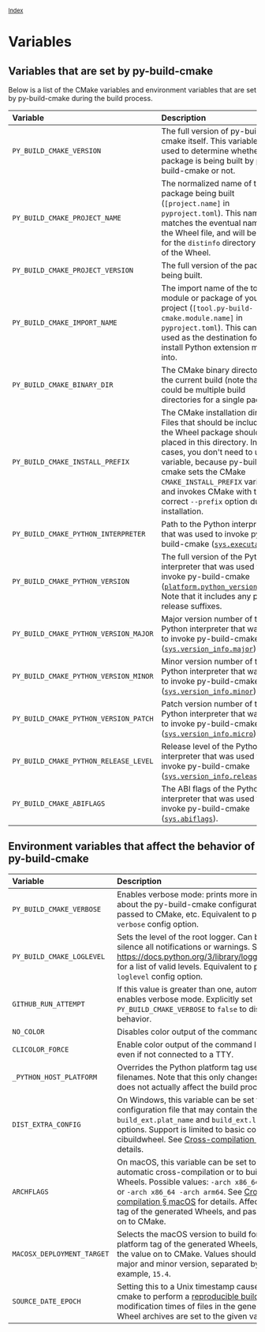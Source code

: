 <small>[Index](index.html)</small>

# Variables

## Variables that are set by py-build-cmake

Below is a list of the CMake variables and environment variables that are set
by py-build-cmake during the build process.

| Variable | Description | Type |
|:---------|:------------|:----:|
| `PY_BUILD_CMAKE_VERSION` | The full version of py-build-cmake itself. This variable can be used to determine whether the package is being built by py-build-cmake or not. | CMake, Environment |
| `PY_BUILD_CMAKE_PROJECT_NAME` | The normalized name of the package being built (`[project.name]` in `pyproject.toml`). This name matches the eventual name of the Wheel file, and will be used for the `distinfo` directory inside of the Wheel. | CMake, Environment |
| `PY_BUILD_CMAKE_PROJECT_VERSION` | The full version of the package being built. | CMake, Environment |
| `PY_BUILD_CMAKE_IMPORT_NAME` | The import name of the top-level module or package of your project (`[tool.py-build-cmake.module.name]` in `pyproject.toml`). This can be used as the destination folder to install Python extension modules into. | CMake, Environment |
| `PY_BUILD_CMAKE_BINARY_DIR` | The CMake binary directory for the current build (note that there could be multiple build directories for a single package). | Environment |
| `PY_BUILD_CMAKE_INSTALL_PREFIX` | The CMake installation directory. Files that should be included in the Wheel package should be placed in this directory. In normal cases, you don't need to use this variable, because py-build-cmake sets the CMake `CMAKE_INSTALL_PREFIX` variable and invokes CMake with the correct `--prefix` option during installation. | Environment |
| `PY_BUILD_CMAKE_PYTHON_INTERPRETER` | Path to the Python interpreter that was used to invoke py-build-cmake ([`sys.executable`](https://docs.python.org/3/library/sys.html#sys.executable)). | CMake |
| `PY_BUILD_CMAKE_PYTHON_VERSION` | The full version of the Python interpreter that was used to invoke py-build-cmake ([`platform.python_version()`](https://docs.python.org/3/library/platform.html#platform.python_version)). Note that it includes any pre-release suffixes. | CMake |
| `PY_BUILD_CMAKE_PYTHON_VERSION_MAJOR` | Major version number of the Python interpreter that was used to invoke py-build-cmake ([`sys.version_info.major`](https://docs.python.org/3/library/sys.html#sys.version_info)). | CMake |
| `PY_BUILD_CMAKE_PYTHON_VERSION_MINOR` | Minor version number of the Python interpreter that was used to invoke py-build-cmake ([`sys.version_info.minor`](https://docs.python.org/3/library/sys.html#sys.version_info)). | CMake |
| `PY_BUILD_CMAKE_PYTHON_VERSION_PATCH` | Patch version number of the Python interpreter that was used to invoke py-build-cmake ([`sys.version_info.micro`](https://docs.python.org/3/library/sys.html#sys.version_info)). | CMake |
| `PY_BUILD_CMAKE_PYTHON_RELEASE_LEVEL` | Release level of the Python interpreter that was used to invoke py-build-cmake ([`sys.version_info.releaselevel`](https://docs.python.org/3/library/sys.html#sys.version_info)). | CMake |
| `PY_BUILD_CMAKE_ABIFLAGS` | The ABI flags of the Python interpreter that was used to invoke py-build-cmake ([`sys.abiflags`](https://docs.python.org/3/library/sys.html#sys.abiflags)). | CMake |

## Environment variables that affect the behavior of py-build-cmake

| Variable | Description |
|:---------|:------------|
| `PY_BUILD_CMAKE_VERBOSE` | Enables verbose mode: prints more information about the py-build-cmake configuration, options passed to CMake, etc. Equivalent to passing the `--verbose` config option. |
| `PY_BUILD_CMAKE_LOGLEVEL` | Sets the level of the root logger. Can be used to silence all notifications or warnings. See https://docs.python.org/3/library/logging.html#levels for a list of valid levels. Equivalent to passing the `--loglevel` config option. |
| `GITHUB_RUN_ATTEMPT` | If this value is greater than one, automatically enables verbose mode. Explicitly set `PY_BUILD_CMAKE_VERBOSE` to `false` to disable this behavior. |
| `NO_COLOR` | Disables color output of the command line interface. |
| `CLICOLOR_FORCE` | Enable color output of the command line interface, even if not connected to a TTY. |
| `_PYTHON_HOST_PLATFORM` | Overrides the Python platform tag used for Wheel filenames. Note that this only changes the tag, it does not actually affect the build process. |
| `DIST_EXTRA_CONFIG` | On Windows, this variable can be set to the path of a configuration file that may contain the `build_ext.plat_name` and `build_ext.library_dirs` options. Support is limited to basic compatibility with cibuildwheel. See [Cross-compilation § Windows](https://tttapa.github.io/py-build-cmake/Cross-compilation.html#windows) for details. |
| `ARCHFLAGS` | On macOS, this variable can be set to enable automatic cross-compilation or to build universal2 Wheels. Possible values: `-arch x86_64`, `-arch arm64` or `-arch x86_64 -arch arm64`. See [Cross-compilation § macOS](https://tttapa.github.io/py-build-cmake/Cross-compilation.html#macos) for details. Affects the platform tag of the generated Wheels, and passes the value on to CMake. |
| `MACOSX_DEPLOYMENT_TARGET` | Selects the macOS version to build for. Affects the platform tag of the generated Wheels, and passes the value on to CMake. Values should contain a major and minor version, separated by a dot. For example, `15.4`. |
| `SOURCE_DATE_EPOCH` | Setting this to a Unix timestamp causes py-build-cmake to perform a [reproducible build](https://reproducible-builds.org/docs/source-date-epoch). The modification times of files in the generated sdist and Wheel archives are set to the given value. |
